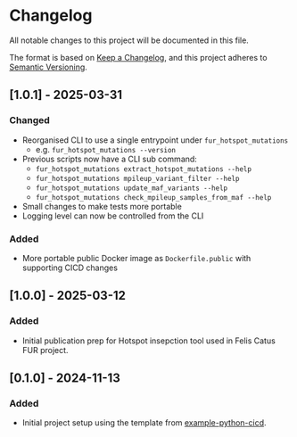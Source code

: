 # Changelog
All notable changes to this project will be documented in this file.

The format is based on [Keep a Changelog](https://keepachangelog.com/en/1.0.0/),
and this project adheres to [Semantic Versioning](https://semver.org/spec/v2.0.0.html).
## [1.0.1] - 2025-03-31
### Changed
- Reorganised CLI to use a single entrypoint under `fur_hotspot_mutations`
  - e.g. `fur_hotspot_mutations --version`
- Previous scripts now have a CLI sub command:
  - `fur_hotspot_mutations extract_hotspot_mutations --help`
  - `fur_hotspot_mutations mpileup_variant_filter --help`
  - `fur_hotspot_mutations update_maf_variants --help`
  - `fur_hotspot_mutations check_mpileup_samples_from_maf --help`
- Small changes to make tests more portable
- Logging level can now be controlled from the CLI

### Added
- More portable public Docker image as `Dockerfile.public` with supporting CICD changes

## [1.0.0] - 2025-03-12
### Added
- Initial publication prep for Hotspot insepction tool used in Felis Catus FUR project.

## [0.1.0] - 2024-11-13
### Added
- Initial project setup using the template from [example-python-cicd](https://gitlab.internal.sanger.ac.uk/team113sanger/common/example-python-cicd).

